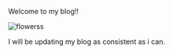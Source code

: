 Welcome to my blog!!


![flowerss](https://i.pinimg.com/736x/12/d6/48/12d648b52874c8579072c6d5b5c51234.jpg)


I will be updating my blog as consistent as i can. 